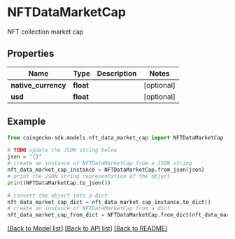 # NFTDataMarketCap

NFT collection market cap

## Properties

Name | Type | Description | Notes
------------ | ------------- | ------------- | -------------
**native_currency** | **float** |  | [optional] 
**usd** | **float** |  | [optional] 

## Example

```python
from coingecko-sdk.models.nft_data_market_cap import NFTDataMarketCap

# TODO update the JSON string below
json = "{}"
# create an instance of NFTDataMarketCap from a JSON string
nft_data_market_cap_instance = NFTDataMarketCap.from_json(json)
# print the JSON string representation of the object
print(NFTDataMarketCap.to_json())

# convert the object into a dict
nft_data_market_cap_dict = nft_data_market_cap_instance.to_dict()
# create an instance of NFTDataMarketCap from a dict
nft_data_market_cap_from_dict = NFTDataMarketCap.from_dict(nft_data_market_cap_dict)
```
[[Back to Model list]](../README.md#documentation-for-models) [[Back to API list]](../README.md#documentation-for-api-endpoints) [[Back to README]](../README.md)


